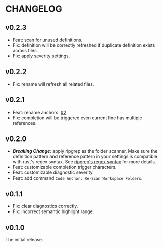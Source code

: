 # CHANGELOG

## v0.2.3

- Feat: scan for unused definitions.
- Fix: definition will be correctly refreshed if duplicate definition exists across files.
- Fix: apply severity settings.

## v0.2.2

- Fix: rename will refresh all related files.

## v0.2.1

- Feat: rename anchors. [#2](https://github.com/DiscreteTom/vscode-anchor/issues/2)
- Fix: completion will be triggered even current line has multiple references.

## v0.2.0

- **_Breaking Change_**: apply ripgrep as the folder scanner. Make sure the definition pattern and reference pattern in your settings is compatible with rust's regex syntax. See [ripgrep's regex syntax](https://docs.rs/regex/latest/regex/index.html#syntax) for more details.
- Feat: customizable completion trigger characters.
- Feat: customizable diagnostic severity.
- Feat: add command `Code Anchor: Re-Scan Workspace Folders`.

## v0.1.1

- Fix: clear diagnostics correctly.
- Fix: incorrect semantic highlight range.

## v0.1.0

The initial release.
